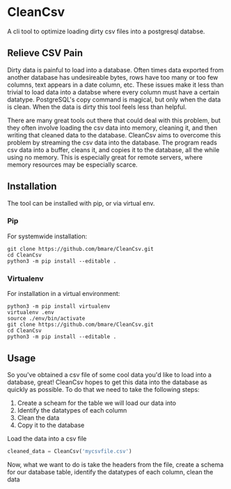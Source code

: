# CleanCsv
A cli tool to optimize loading dirty csv files into a postgresql databse.

## Relieve CSV Pain
Dirty data is painful to load into a database. Often times data exported from another database has undesireable bytes, rows have too many or too few columns, text appears in a date column, etc. These issues make it less than trivial to load data into a databse where every column must have a certain datatype. PostgreSQL's copy command is magical, but only when the data is clean. When the data is dirty this tool feels less than helpful.

There are many great tools out there that could deal with this problem, but they often involve loading the csv data into memory, cleaning it, and then writing that cleaned data to the database. CleanCsv aims to overcome this problem by streaming the csv data into the database. The program reads csv data into a buffer, cleans it, and copies it to the database, all the while using no memory. This is especially great for remote servers, where memory resources may be especially scarce.

## Installation
The tool can be installed with pip, or via virtual env.
### Pip
For systemwide installation:
```shell
git clone https://github.com/bmare/CleanCsv.git
cd CleanCsv
python3 -m pip install --editable .
```

### Virtualenv
For installation in a virtual environment:
```shell
python3 -m pip install virtualenv
virtualenv .env
source ./env/bin/activate
git clone https://github.com/bmare/CleanCsv.git
cd CleanCsv
python3 -m pip install --editable .
```

## Usage
So you've obtained a csv file of some cool data you'd like to load into a database, great! CleanCsv hopes to get this data into the database as quickly as possible. To do that we need to take the following steps:
1. Create a scheam for the table we will load our data into
2. Identify the datatypes of each column
3. Clean the data
4. Copy it to the database

Load the data into a csv file
```python
cleaned_data = CleanCsv('mycsvfile.csv')
```
Now, what we want to do is take the headers from the file, create a schema for our database table, identify the datatypes of each column, clean the data
